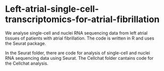 # Left-atrial-single-cell-transcriptomics-for-atrial-fibrillation

We analyse single-cell and nuclei RNA sequencing data from left atrial tissues of patients with atrial fibrillation. The code is written in R and uses the Seurat package.

In the Seurat folder, there are code for analysis of single-cell and nuclei RNA sequencing data using Seurat. The Cellchat folder cantains code for the Cellchat analysis.

